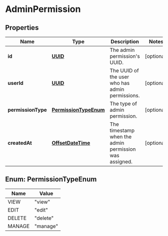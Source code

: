 
# AdminPermission

## Properties
Name | Type | Description | Notes
------------ | ------------- | ------------- | -------------
**id** | [**UUID**](UUID.md) | The admin permission&#39;s UUID. |  [optional]
**userId** | [**UUID**](UUID.md) | The UUID of the user who has admin permissions. |  [optional]
**permissionType** | [**PermissionTypeEnum**](#PermissionTypeEnum) | The type of admin permission. |  [optional]
**createdAt** | [**OffsetDateTime**](OffsetDateTime.md) | The timestamp when the admin permission was assigned. |  [optional]


<a name="PermissionTypeEnum"></a>
## Enum: PermissionTypeEnum
Name | Value
---- | -----
VIEW | &quot;view&quot;
EDIT | &quot;edit&quot;
DELETE | &quot;delete&quot;
MANAGE | &quot;manage&quot;



